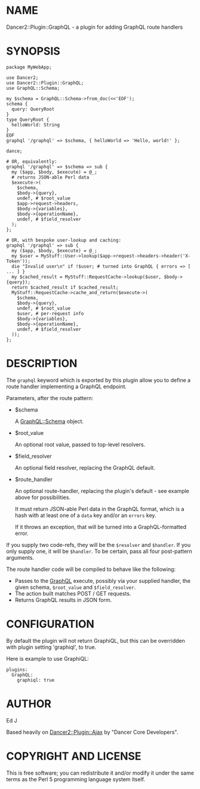 # NAME

Dancer2::Plugin::GraphQL - a plugin for adding GraphQL route handlers

# SYNOPSIS

    package MyWebApp;

    use Dancer2;
    use Dancer2::Plugin::GraphQL;
    use GraphQL::Schema;

    my $schema = GraphQL::Schema->from_doc(<<'EOF');
    schema {
      query: QueryRoot
    }
    type QueryRoot {
      helloWorld: String
    }
    EOF
    graphql '/graphql' => $schema, { helloWorld => 'Hello, world!' };

    dance;

    # OR, equivalently:
    graphql '/graphql' => $schema => sub {
      my ($app, $body, $execute) = @_;
      # returns JSON-able Perl data
      $execute->(
        $schema,
        $body->{query},
        undef, # $root_value
        $app->request->headers,
        $body->{variables},
        $body->{operationName},
        undef, # $field_resolver
      );
    };

    # OR, with bespoke user-lookup and caching:
    graphql '/graphql' => sub {
      my ($app, $body, $execute) = @_;
      my $user = MyStuff::User->lookup($app->request->headers->header('X-Token'));
      die "Invalid user\n" if !$user; # turned into GraphQL { errors => [ ... ] }
      my $cached_result = MyStuff::RequestCache->lookup($user, $body->{query});
      return $cached_result if $cached_result;
      MyStuff::RequestCache->cache_and_return($execute->(
        $schema,
        $body->{query},
        undef, # $root_value
        $user, # per-request info
        $body->{variables},
        $body->{operationName},
        undef, # $field_resolver
      ));
    };

# DESCRIPTION

The `graphql` keyword which is exported by this plugin allow you to
define a route handler implementing a GraphQL endpoint.

Parameters, after the route pattern:

- $schema

    A [GraphQL::Schema](https://metacpan.org/pod/GraphQL::Schema) object.

- $root\_value

    An optional root value, passed to top-level resolvers.

- $field\_resolver

    An optional field resolver, replacing the GraphQL default.

- $route\_handler

    An optional route-handler, replacing the plugin's default - see example
    above for possibilities.

    It must return JSON-able Perl data in the GraphQL format, which is a hash
    with at least one of a `data` key and/or an `errors` key.

    If it throws an exception, that will be turned into a GraphQL-formatted
    error.

If you supply two code-refs, they will be the `$resolver` and
`$handler`. If you only supply one, it will be `$handler`. To be
certain, pass all four post-pattern arguments.

The route handler code will be compiled to behave like the following:

- Passes to the [GraphQL](https://metacpan.org/pod/GraphQL) execute, possibly via your supplied handler,
the given schema, `$root_value` and `$field_resolver`.
- The action built matches POST / GET requests.
- Returns GraphQL results in JSON form.

# CONFIGURATION

By default the plugin will not return GraphiQL, but this can be overridden
with plugin setting 'graphiql', to true.

Here is example to use GraphiQL:

    plugins:
      GraphQL:
        graphiql: true

# AUTHOR

Ed J

Based heavily on [Dancer2::Plugin::Ajax](https://metacpan.org/pod/Dancer2::Plugin::Ajax) by "Dancer Core Developers".

# COPYRIGHT AND LICENSE

This is free software; you can redistribute it and/or modify it under
the same terms as the Perl 5 programming language system itself.

